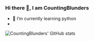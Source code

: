 ### Hi there 👋, I am CountingBlunders

- 🌱 I’m currently learning python
-
![CountingBlunders' GitHub stats](https://github-readme-stats.vercel.app/api?username=countingblunders&hide=contribs,prs&theme=dark)

<!--
Here are some ideas to get you started:

- 🔭 I’m currently working on ...

- 👯 I’m looking to collaborate on ...
- 🤔 I’m looking for help with ...
- 💬 Ask me about ...
- 📫 How to reach me: ...

-->
